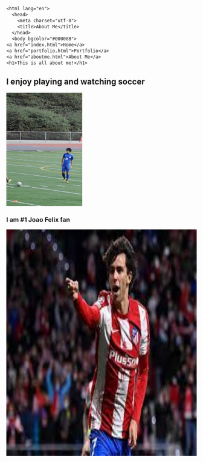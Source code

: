 # <!doctype html>
	<html lang="en">
	  <head>
	    <meta charset="utf-8">
	    <title>About Me</title>
	  </head>
	  <body bgcolor="#00008B">
    <a href="index.html">Home</a>
    <a href="portfolio.html">Portfolio</a>
    <a href="aboutme.html">About Me</a>
    <h1>This is all about me!</h1>
 <h2>I enjoy playing and watching soccer</h2>
   <img src="images/DSC_0124.jpg" height="300">
<h3>I am #1 Joao Felix fan</h3>
<img src="images/joaofelix.jfif" height="600">
	  </body>
	</html>
